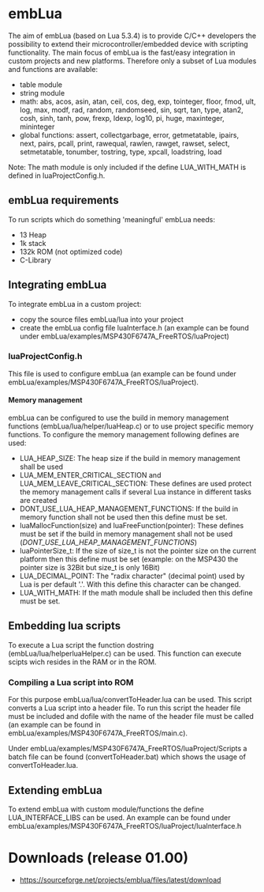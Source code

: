 # embLua
The aim of embLua (based on Lua 5.3.4) is to provide C/C++ developers the possibility to extend their microcontroller/embedded device with scripting functionality. The main focus of embLua is the fast/easy integration in custom projects and new platforms. Therefore only a subset of Lua modules and functions are available:
- table module
- string module
- math: abs, acos, asin, atan, ceil, cos, deg, exp, tointeger, floor, fmod, ult, log, max, modf, rad, random, randomseed, sin, sqrt, tan, type, atan2, cosh, sinh, tanh, pow, frexp, ldexp, log10, pi, huge, maxinteger, mininteger
- global functions: assert, collectgarbage, error, getmetatable, ipairs, next, pairs, pcall, print, rawequal, rawlen, rawget, rawset, select, setmetatable, tonumber, tostring, type, xpcall, loadstring, load

Note: The math module is only included if the define LUA_WITH_MATH is defined in luaProjectConfig.h.

## embLua requirements
To run scripts which do something 'meaningful' embLua needs:
- 13 Heap
- 1k stack
- 132k ROM (not optimized code)
- C-Library

## Integrating embLua
To integrate embLua in a custom project:
- copy the source files embLua/lua into your project
- create the embLua config file luaInterface.h (an example can be found under embLua/examples/MSP430F6747A_FreeRTOS/luaProject)


### luaProjectConfig.h
This file is used to configure embLua (an example can be found under embLua/examples/MSP430F6747A_FreeRTOS/luaProject). 

#### Memory management 
embLua can be configured to use the build in memory management functions (embLua/lua/helper/luaHeap.c) or to use project specific memory functions. To configure the memory management following defines are used:

- LUA_HEAP_SIZE: The heap size if the build in memory management shall be used
- LUA_MEM_ENTER_CRITICAL_SECTION and LUA_MEM_LEAVE_CRITICAL_SECTION: These defines are used protect the memory management calls if several Lua instance in different tasks are created
- DONT_USE_LUA_HEAP_MANAGEMENT_FUNCTIONS: If the build in memory function shall not be used then this define must be set.
- luaMallocFunction(size) and luaFreeFunction(pointer): These defines must be set if the build in memory management shall not be used (*DONT_USE_LUA_HEAP_MANAGEMENT_FUNCTIONS*)
- luaPointerSize_t: If the size of size_t is not the pointer size on the current platform then this define must be set (example: on the MSP430 the pointer size is 32Bit but size_t is only 16Bit)
- LUA_DECIMAL_POINT: The "radix character" (decimal point) used by Lua is per default '.'. With this define this character can be changed.
- LUA_WITH_MATH: If the math module shall be included then this define must be set.

## Embedding lua scripts
To execute a Lua script the function dostring (embLua/lua/helperluaHelper.c) can be used. This function can execute scipts wich resides in the RAM or in the ROM.

### Compiling a Lua script into ROM
For this purpose embLua/lua/convertToHeader.lua can be used. This script converts a Lua script into a header file. To run this script the header file must be included and dofile with the name of the header file must be called (an example can be found in embLua/examples/MSP430F6747A_FreeRTOS/main.c).

Under embLua/examples/MSP430F6747A_FreeRTOS/luaProject/Scripts a batch file can be found (convertToHeader.bat) which shows the usage of convertToHeader.lua.

## Extending embLua
To extend embLua with custom module/functions the define LUA_INTERFACE_LIBS can be used. An example can be found under embLua/examples/MSP430F6747A_FreeRTOS/luaProject/luaInterface.h


# Downloads (release 01.00)
- https://sourceforge.net/projects/emblua/files/latest/download
